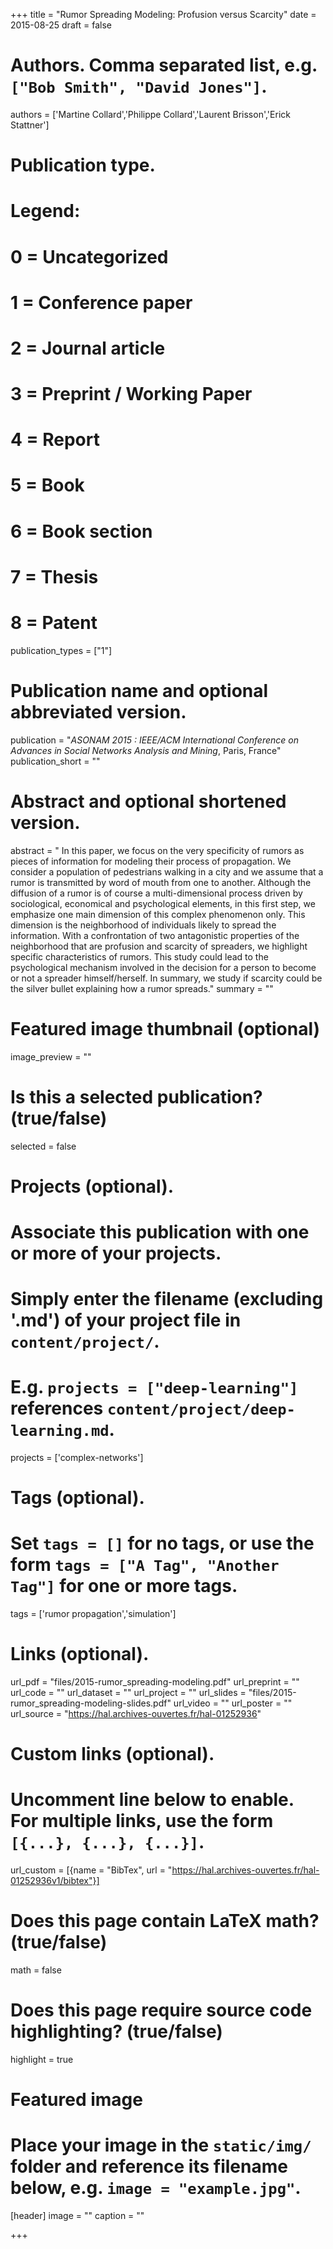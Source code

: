 +++
title = "Rumor Spreading Modeling: Profusion versus Scarcity"
date = 2015-08-25
draft = false

# Authors. Comma separated list, e.g. `["Bob Smith", "David Jones"]`.
authors = ['Martine Collard','Philippe Collard','Laurent Brisson','Erick Stattner']

# Publication type.
# Legend:
# 0 = Uncategorized
# 1 = Conference paper
# 2 = Journal article
# 3 = Preprint / Working Paper
# 4 = Report
# 5 = Book
# 6 = Book section
# 7 = Thesis
# 8 = Patent
publication_types = ["1"]

# Publication name and optional abbreviated version.
publication = "*ASONAM 2015 : IEEE/ACM International Conference on Advances in Social Networks Analysis and Mining*, Paris, France"
publication_short = ""

# Abstract and optional shortened version.
abstract = " In this paper, we focus on the very specificity of rumors as pieces of information for modeling their process of propagation. We consider a population of pedestrians walking in a city and we assume that a rumor is transmitted by word of mouth from one to another. Although the diffusion of a rumor is of course a multi-dimensional process driven by sociological, economical and psychological elements, in this first step, we emphasize one main dimension of this complex phenomenon only. This dimension is the neighborhood of individuals likely to spread the information. With a confrontation of two antagonistic properties of the neighborhood that are profusion and scarcity of spreaders, we highlight specific characteristics of rumors. This study could lead to the psychological mechanism involved in the decision for a person to become or not a spreader himself/herself. In summary, we study if scarcity could be the silver bullet explaining how a rumor spreads."
summary = ""

# Featured image thumbnail (optional)
image_preview = ""

# Is this a selected publication? (true/false)
selected = false

# Projects (optional).
#   Associate this publication with one or more of your projects.
#   Simply enter the filename (excluding '.md') of your project file in `content/project/`.
#   E.g. `projects = ["deep-learning"]` references `content/project/deep-learning.md`.
projects = ['complex-networks']

# Tags (optional).
#   Set `tags = []` for no tags, or use the form `tags = ["A Tag", "Another Tag"]` for one or more tags.
tags = ['rumor propagation','simulation']

# Links (optional).
url_pdf = "files/2015-rumor_spreading-modeling.pdf"
url_preprint = ""
url_code = ""
url_dataset = ""
url_project = ""
url_slides = "files/2015-rumor_spreading-modeling-slides.pdf"
url_video = ""
url_poster = ""
url_source = "https://hal.archives-ouvertes.fr/hal-01252936"

# Custom links (optional).
#   Uncomment line below to enable. For multiple links, use the form `[{...}, {...}, {...}]`.
url_custom = [{name = "BibTex", url = "https://hal.archives-ouvertes.fr/hal-01252936v1/bibtex"}]

# Does this page contain LaTeX math? (true/false)
math = false

# Does this page require source code highlighting? (true/false)
highlight = true

# Featured image
# Place your image in the `static/img/` folder and reference its filename below, e.g. `image = "example.jpg"`.
[header]
image = ""
caption = ""

+++
